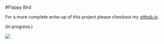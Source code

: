 #Flappy Bird

For a more complete write-up of this project please checkout my [github.io](https://mgallow.github.io/Arcade/FlappyBird/).

(in progress.)


![](https://github.com/MGallow/Arcade/blob/master/FlappyBird/flappy.gif)

